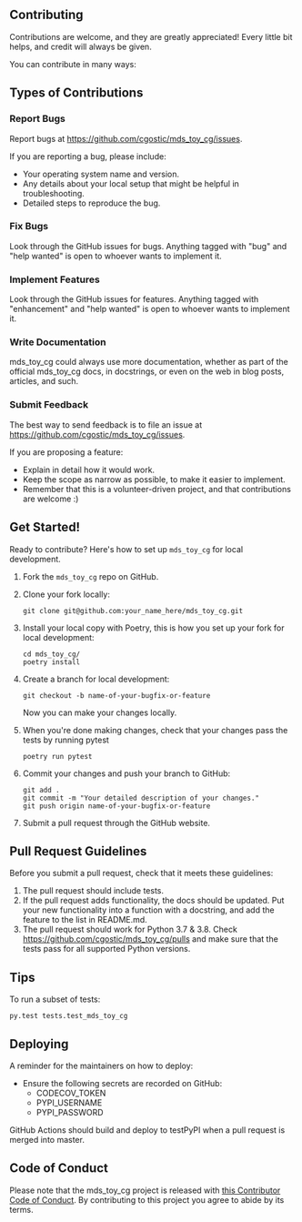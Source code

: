 
## Contributing

Contributions are welcome, and they are greatly appreciated! Every little bit
helps, and credit will always be given.

You can contribute in many ways:

## Types of Contributions


### Report Bugs

Report bugs at https://github.com/cgostic/mds_toy_cg/issues.

If you are reporting a bug, please include:

* Your operating system name and version.
* Any details about your local setup that might be helpful in troubleshooting.
* Detailed steps to reproduce the bug.

### Fix Bugs

Look through the GitHub issues for bugs. Anything tagged with "bug" and "help
wanted" is open to whoever wants to implement it.

### Implement Features

Look through the GitHub issues for features. Anything tagged with "enhancement"
and "help wanted" is open to whoever wants to implement it.

### Write Documentation

mds_toy_cg could always use more documentation, whether as part of the
official mds_toy_cg docs, in docstrings, or even on the web in blog posts,
articles, and such.

### Submit Feedback

The best way to send feedback is to file an issue at https://github.com/cgostic/mds_toy_cg/issues.

If you are proposing a feature:

* Explain in detail how it would work.
* Keep the scope as narrow as possible, to make it easier to implement.
* Remember that this is a volunteer-driven project, and that contributions
  are welcome :)

## Get Started!

Ready to contribute? Here's how to set up `mds_toy_cg` for local development.

1. Fork the `mds_toy_cg` repo on GitHub.

2. Clone your fork locally:

	```
	git clone git@github.com:your_name_here/mds_toy_cg.git
	```

3. Install your local copy with Poetry, this is how you set up your fork for local development:

	```
	cd mds_toy_cg/
	poetry install
	```

4. Create a branch for local development:

	```
	git checkout -b name-of-your-bugfix-or-feature
	```

   	Now you can make your changes locally.

5. When you're done making changes, check that your changes pass the tests by running pytest

	```
	poetry run pytest
	```

6. Commit your changes and push your branch to GitHub:

	```
	git add .
	git commit -m "Your detailed description of your changes."
	git push origin name-of-your-bugfix-or-feature
	```

7. Submit a pull request through the GitHub website.

## Pull Request Guidelines

Before you submit a pull request, check that it meets these guidelines:

1. The pull request should include tests.
2. If the pull request adds functionality, the docs should be updated. Put
   your new functionality into a function with a docstring, and add the
   feature to the list in README.md.
3. The pull request should work for Python 3.7 & 3.8. Check https://github.com/cgostic/mds_toy_cg/pulls and make sure that the tests pass for all supported Python versions.

## Tips

To run a subset of tests:

```
py.test tests.test_mds_toy_cg
```

## Deploying

A reminder for the maintainers on how to deploy:

- Ensure the following secrets are recorded on GitHub:
	- CODECOV_TOKEN	
	- PYPI_USERNAME
 	- PYPI_PASSWORD	

 GitHub Actions should build and deploy to testPyPI when a pull request is merged into master.

## Code of Conduct

Please note that the mds_toy_cg project is released with [this Contributor Code of Conduct](CONDUCT.md). By contributing to this project you agree to abide by its terms.
